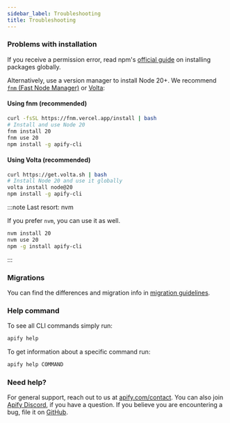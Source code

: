 ```yaml
---
sidebar_label: Troubleshooting
title: Troubleshooting
---
```


### Problems with installation

If you receive a permission error, read npm's [official guide](https://docs.npmjs.com/resolving-eacces-permissions-errors-when-installing-packages-globally) on installing packages globally.

Alternatively, use a version manager to install Node 20+. We recommend [`fnm` (Fast Node Manager)](https://github.com/Schniz/fnm) or [Volta](https://volta.sh):

#### Using fnm (recommended)

```bash showLineNumbers
curl -fsSL https://fnm.vercel.app/install | bash
# Install and use Node 20
fnm install 20
fnm use 20
npm install -g apify-cli
```

#### Using Volta (recommended)

```bash showLineNumbers
curl https://get.volta.sh | bash
# Install Node 20 and use it globally
volta install node@20
npm install -g apify-cli
```

:::note Last resort: nvm

If you prefer `nvm`, you can use it as well.

```bash showLineNumbers
nvm install 20
nvm use 20
npm -g install apify-cli
```

:::

### Migrations

You can find the differences and migration info in [migration guidelines](https://github.com/apify/apify-cli/blob/master/MIGRATIONS.md).

### Help command

To see all CLI commands simply run:

```bash
apify help
```

To get information about a specific command run:

```bash
apify help COMMAND
```

### Need help?

For general support, reach out to us at [apify.com/contact](https://apify.com/contact). You can also join [Apify Discord](https://apify.com/discord), if you have a question. If you believe you are encountering a bug, file it on [GitHub](https://github.com/apify/apify-cli/issues/new).
